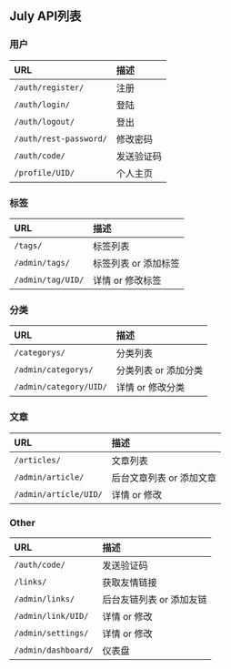 ## July API列表

### 用户

|URL|描述|
|:--|:--|
|`/auth/register/`|注册|
|`/auth/login/`|登陆|
|`/auth/logout/`|登出|
|`/auth/rest-password/`|修改密码|
|`/auth/code/`|发送验证码|
|`/profile/UID/`|个人主页|

### 标签

|URL|描述|
|:--|:--|
|`/tags/`|标签列表|
|`/admin/tags/`|标签列表 or 添加标签|
|`/admin/tag/UID/`|详情 or 修改标签|


### 分类

|URL|描述|
|:--|:--|
|`/categorys/`|分类列表|
|`/admin/categorys/`|分类列表 or 添加分类|
|`/admin/category/UID/`|详情 or 修改分类|

### 文章

|URL|描述|
|:--|:--|
|`/articles/`|文章列表|
|`/admin/article/`|后台文章列表 or 添加文章|
|`/admin/article/UID/`|详情 or 修改|

### Other

|URL|描述|
|:--|:--|
|`/auth/code/`|发送验证码|
|`/links/`|获取友情链接|
|`/admin/links/`|后台友链列表 or 添加友链|
|`/admin/link/UID/`|详情 or 修改|
|`/admin/settings/`|详情 or 修改|
|`/admin/dashboard/`|仪表盘|